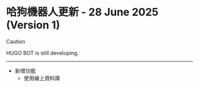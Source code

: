 # 哈狗機器人更新 - 28 June 2025 (Version 1)

> [!CAUTION]
> HUGO BOT is still developing.

---

- 新增功能
  - 使用線上資料庫
